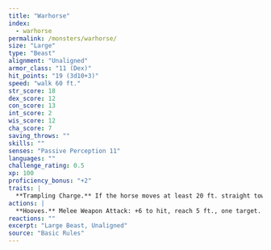 ```yaml
---
title: "Warhorse"
index:
  - warhorse
permalink: /monsters/warhorse/
size: "Large"
type: "Beast"
alignment: "Unaligned"
armor_class: "11 (Dex)"
hit_points: "19 (3d10+3)"
speed: "walk 60 ft."
str_score: 18
dex_score: 12
con_score: 13
int_score: 2
wis_score: 12
cha_score: 7
saving_throws: ""
skills: ""
senses: "Passive Perception 11"
languages: ""
challenge_rating: 0.5
xp: 100
proficiency_bonus: "+2"
traits: |
  **Trampling Charge.** If the horse moves at least 20 ft. straight toward a creature and then hits it with a hooves attack on the same turn, that target must succeed on a DC 14 Strength saving throw or be knocked prone. If the target is prone, the horse can make another attack with its hooves against it as a bonus action.
actions: |
  **Hooves.** Melee Weapon Attack: +6 to hit, reach 5 ft., one target. Hit: 11 (2d6 + 4) bludgeoning damage.
reactions: ""
excerpt: "Large Beast, Unaligned"
source: "Basic Rules"
---
```

